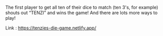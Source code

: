  The first player to get all ten of their dice to match (ten 3's, for example) shouts out “TENZI” and wins the game! And there are lots more ways to play!
 
 
 Link : https://tenzies-die-game.netlify.app/
